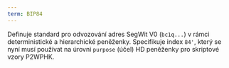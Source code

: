 ```yaml
---
term: BIP84
---
```


Definuje standard pro odvozování adres SegWit V0 (`bc1q...`) v rámci deterministické a hierarchické peněženky. Specifikuje index `84'`, který se nyní musí používat na úrovni `purpose` (účel) HD peněženky pro skriptové vzory P2WPHK.